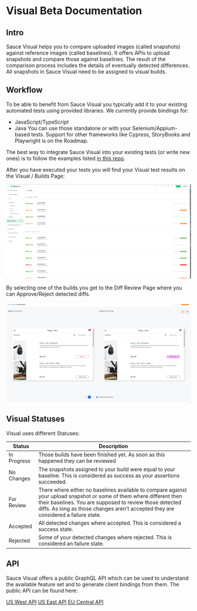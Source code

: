 # Visual Beta Documentation

## Intro

Sauce Visual helps you to compare uploaded images (called snapshots) against reference images (called baselines). It offers APIs to upload snapshots and compare those against baselines. The result of the comparison process includes the details of eventually detected differences. All snapshots in Sauce Visual need to be assigned to visual builds.

## Workflow

To be able to benefit from Sauce Visual you typically add it to your existing automated tests using provided libraries. We currently provide bindings for:
- JavaScript/TypeScript
- Java
You can use those standalone or with your Selenium/Appium-based tests. Support for other frameworks like Cypress, StoryBooks and Playwright is on the Roadmap.

The best way to integrate Sauce Visual into your existing tests (or write new ones) is to follow the examples listed [in this repo](../README.md).

After you have executed your tests you will find your Visual test results on the Visual / Builds Page:

![Diff History Page}](./resources/BuildHistoryPage.png)

By selecting one of the builds you get to the Diff Review Page where you can Approve/Reject detected diffs.


![Diff Review Page}](./resources/DiffReviewPage.png)

## Visual Statuses

Visual uses different Statuses:

| Status   | Description |
| -------- | ----------- |
| In Progress | Those builds have been finished yet. As soon as this happened they can be reviewed |
| No Changes | The snapshots assigned to your build were equal to your baseline. This is considered as success as your assertions succeeded. |
| For Review | There where either no baselines available to compare against your upload snapshot or some of them where different then their baselines. You are supposed to review those detected diffs. As long as those changes aren't accepted they are considered a failure state. |
| Accepted   | All detected changes where accepted. This is considered a success state. |
| Rejected   | Some of your detected changes where rejected. This is considered an failure state. |

## API

Sauce Visual offers a public GraphQL API which can be used to understand the available feature set and to generate client bindings from them. The public API can be found here:

[US West API](https://api.us-west-1.saucelabs.com/v1/visual/graphql)
[US East API](https://api.us-east-4.saucelabs.com/v1/visual/graphql)
[EU Central API](https://api.eu-central-1.saucelabs.com/v1/visual/graphql)
